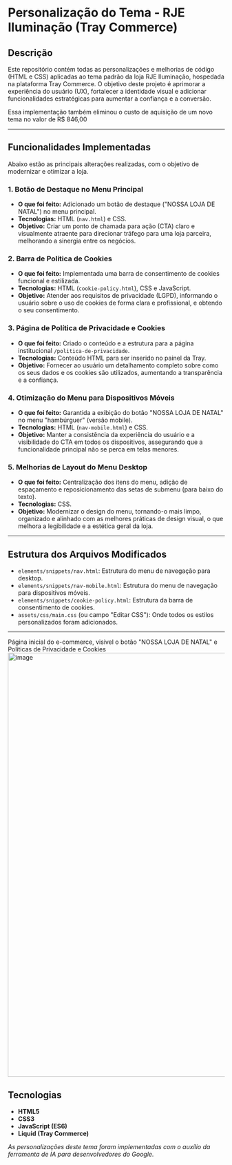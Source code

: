 # Personalização do Tema - RJE Iluminação (Tray Commerce)

## Descrição

Este repositório contém todas as personalizações e melhorias de código (HTML e CSS) aplicadas ao tema padrão da loja RJE Iluminação, hospedada na plataforma Tray Commerce. O objetivo deste projeto é aprimorar a experiência do usuário (UX), fortalecer a identidade visual e adicionar funcionalidades estratégicas para aumentar a confiança e a conversão.

Essa implementação também eliminou o custo de aquisição de um novo tema no valor de R$ 846,00 

---

## Funcionalidades Implementadas

Abaixo estão as principais alterações realizadas, com o objetivo de modernizar e otimizar a loja.

### 1. Botão de Destaque no Menu Principal
- **O que foi feito:** Adicionado um botão de destaque ("NOSSA LOJA DE NATAL") no menu principal.
- **Tecnologias:** HTML (`nav.html`) e CSS.
- **Objetivo:** Criar um ponto de chamada para ação (CTA) claro e visualmente atraente para direcionar tráfego para uma loja parceira, melhorando a sinergia entre os negócios.

### 2. Barra de Política de Cookies
- **O que foi feito:** Implementada uma barra de consentimento de cookies funcional e estilizada.
- **Tecnologias:** HTML (`cookie-policy.html`), CSS e JavaScript.
- **Objetivo:** Atender aos requisitos de privacidade (LGPD), informando o usuário sobre o uso de cookies de forma clara e profissional, e obtendo o seu consentimento.

### 3. Página de Política de Privacidade e Cookies
- **O que foi feito:** Criado o conteúdo e a estrutura para a página institucional `/politica-de-privacidade`.
- **Tecnologias:** Conteúdo HTML para ser inserido no painel da Tray.
- **Objetivo:** Fornecer ao usuário um detalhamento completo sobre como os seus dados e os cookies são utilizados, aumentando a transparência e a confiança.

### 4. Otimização do Menu para Dispositivos Móveis
- **O que foi feito:** Garantida a exibição do botão "NOSSA LOJA DE NATAL" no menu "hambúrguer" (versão mobile).
- **Tecnologias:** HTML (`nav-mobile.html`) e CSS.
- **Objetivo:** Manter a consistência da experiência do usuário e a visibilidade do CTA em todos os dispositivos, assegurando que a funcionalidade principal não se perca em telas menores.

### 5. Melhorias de Layout do Menu Desktop
- **O que foi feito:** Centralização dos itens do menu, adição de espaçamento e reposicionamento das setas de submenu (para baixo do texto).
- **Tecnologias:** CSS.
- **Objetivo:** Modernizar o design do menu, tornando-o mais limpo, organizado e alinhado com as melhores práticas de design visual, o que melhora a legibilidade e a estética geral da loja.

---

## Estrutura dos Arquivos Modificados

-   `elements/snippets/nav.html`: Estrutura do menu de navegação para desktop.
-   `elements/snippets/nav-mobile.html`: Estrutura do menu de navegação para dispositivos móveis.
-   `elements/snippets/cookie-policy.html`: Estrutura da barra de consentimento de cookies.
-   `assets/css/main.css` (ou campo "Editar CSS"): Onde todos os estilos personalizados foram adicionados.

---
Página inicial do e-commerce, visivel o botão "NOSSA LOJA DE NATAL" e Politicas de Privacidade e Cookies
<img width="1280" height="984" alt="image" src="https://github.com/user-attachments/assets/821aba64-546b-4cf6-aa43-ea0812bbced2" />

## Tecnologias

-   **HTML5**
-   **CSS3**
-   **JavaScript (ES6)**
-   **Liquid (Tray Commerce)**

*As personalizações deste tema foram implementadas com o auxílio da ferramenta de IA para desenvolvedores do Google.*
